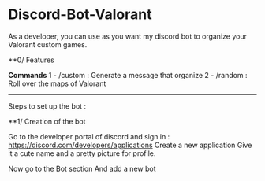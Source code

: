 # Discord-Bot-Valorant

As a developer, you can use as you want my discord bot to organize your Valorant custom games.

**0/ Features 

**************Commands**************
1 - /custom : Generate a message that organize 
2 - /random : Roll over the maps of Valorant 
************************************

Steps to set up the bot :

**1/ Creation of the bot

  Go to the developer portal of discord and sign in : https://discord.com/developers/applications
  Create a new application
  Give it a cute name and a pretty picture for profile.
  
  Now go to the Bot section
  And add a new bot

